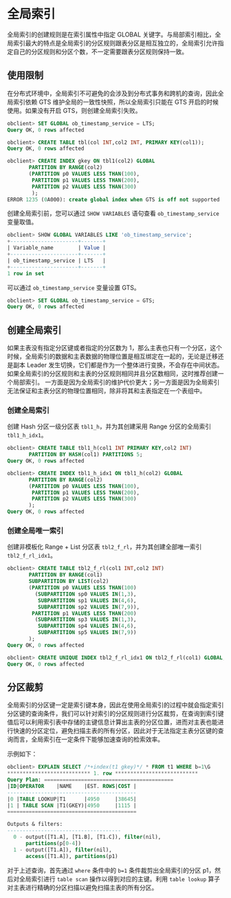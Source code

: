 全局索引
=========================

全局索引的创建规则是在索引属性中指定 GLOBAL 关键字。与局部索引相比，全局索引最大的特点是全局索引的分区规则跟表分区是相互独立的，全局索引允许指定自己的分区规则和分区个数，不一定需要跟表分区规则保持一致。

使用限制
-------------------------

在分布式环境中，全局索引不可避免的会涉及到分布式事务和跨机的查询，因此全局索引依赖 GTS 维护全局的一致性快照，所以全局索引只能在 GTS 开启的时候使用。如果没有开启 GTS，则创建全局索引失败。

```sql
obclient> SET GLOBAL ob_timestamp_service = LTS;
Query OK, 0 rows affected

obclient> CREATE TABLE tbl(col INT,col2 INT, PRIMARY KEY(col1));
Query OK, 0 rows affected

obclient> CREATE INDEX gkey ON tbl1(col2) GLOBAL 
       PARTITION BY RANGE(col2)
       (PARTITION p0 VALUES LESS THAN(100),
        PARTITION p1 VALUES LESS THAN(200),
        PARTITION p2 VALUES LESS THAN(300)
        ); 
ERROR 1235 (0A000): create global index when GTS is off not supported
```

创建全局索引前，您可以通过 `SHOW VARIABLES` 语句查看 `ob_timestamp_service` 变量取值。

```sql
obclient> SHOW GLOBAL VARIABLES LIKE 'ob_timestamp_service';
+----------------------+-------+
| Variable_name        | Value |
+----------------------+-------+
| ob_timestamp_service | LTS   |
+----------------------+-------+
1 row in set
```

可以通过 `ob_timestamp_service` 变量设置 GTS。

```sql
obclient> SET GLOBAL ob_timestamp_service = GTS;
Query OK, 0 rows affected
```

创建全局索引
---------------------------

如果主表没有指定分区键或者指定的分区数为 1，那么主表也只有一个分区，这个时候，全局索引的数据和主表数据的物理位置是相互绑定在一起的，无论是迁移还是副本 Leader 发生切换，它们都是作为一个整体进行变换，不会存在中间状态。如果全局索引的分区规则和主表的分区规则相同并且分区数相同，这时推荐创建一个局部索引。 一方面是因为全局索引的维护代价更大；另一方面是因为全局索引无法保证和主表分区的物理位置相同，除非将其和主表指定在一个表组中。

### 创建全局索引

创建 Hash 分区一级分区表 `tbl1_h`，并为其创建采用 Range 分区的全局索引 `tbl1_h_idx1`。

```sql
obclient> CREATE TABLE tbl1_h(col1 INT PRIMARY KEY,col2 INT)
       PARTITION BY HASH(col1) PARTITIONS 5;
Query OK, 0 rows affected

obclient> CREATE INDEX tbl1_h_idx1 ON tbl1_h(col2) GLOBAL
       PARTITION BY RANGE(col2)
       (PARTITION p0 VALUES LESS THAN(100), 
        PARTITION p1 VALUES LESS THAN(200), 
        PARTITION p2 VALUES LESS THAN(300)
       );
Query OK, 0 rows affected
```

### 创建全局唯一索引

创建非模板化 Range + List 分区表 `tbl2_f_rl`，并为其创建全部唯一索引 `tbl2_f_rl_idx1`。

```sql
obclient> CREATE TABLE tbl2_f_rl(col1 INT,col2 INT) 
       PARTITION BY RANGE(col1)
       SUBPARTITION BY LIST(col2)
       (PARTITION p0 VALUES LESS THAN(100)
         (SUBPARTITION sp0 VALUES IN(1,3),
          SUBPARTITION sp1 VALUES IN(4,6),
          SUBPARTITION sp2 VALUES IN(7,9)),
        PARTITION p1 VALUES LESS THAN(200)
         (SUBPARTITION sp3 VALUES IN(1,3),
          SUBPARTITION sp4 VALUES IN(4,6),
          SUBPARTITION sp5 VALUES IN(7,9))
       ); 
Query OK, 0 rows affected

obclient> CREATE UNIQUE INDEX tbl2_f_rl_idx1 ON tbl2_f_rl(col1) GLOBAL;
Query OK, 0 rows affected
```

分区裁剪
-------------------------

全局索引的分区键一定是索引键本身，因此在使用全局索引的过程中就会指定索引分区键的查询条件，我们可以针对索引的分区规则进行分区裁剪，在查询到索引键值后可以利用索引表中存储的主键信息计算出主表的分区位置，进而对主表也能进行快速的分区定位，避免扫描主表的所有分区，因此对于无法指定主表分区键的查询而言，全局索引在一定条件下能够加速查询的检索效率。

示例如下：

```sql
obclient> EXPLAIN SELECT /*+index(t1 gkey)*/ * FROM t1 WHERE b=1\G
*************************** 1. row ***************************
Query Plan: ==========================================
|ID|OPERATOR    |NAME    |EST. ROWS|COST |
------------------------------------------
|0 |TABLE LOOKUP|T1      |4950     |38645|
|1 | TABLE SCAN |T1(GKEY)|4950     |1115 |
==========================================

Outputs & filters:
-------------------------------------
  0 - output([T1.A], [T1.B], [T1.C]), filter(nil),
      partitions(p[0-4])
  1 - output([T1.A]), filter(nil),
      access([T1.A]), partitions(p1)
```

对于上述查询，首先通过 `where` 条件中的 `b=1` 条件裁剪出全局索引的分区 p1，然后对全局索引进行 `table scan` 操作以得到对应的主键。利用 `table lookup` 算子对主表进行精确的分区扫描以避免扫描主表的所有分区。
